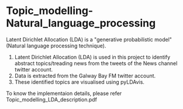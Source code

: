 # Topic_modelling-Natural_language_processing
Latent Dirichlet Allocation (LDA) is a "generative probabilistic model" (Natural language processing technique).
1. Latent Dirichlet Allocation (LDA) is used in this project to identify abstract topics/treading news from the tweets of the News channel twitter account.
2. Data is extracted from the Galway Bay FM twitter account.
3. These identified topics are visualised using pyLDAvis.

To know the implementaion details, please refer Topic_modelling_LDA_description.pdf
